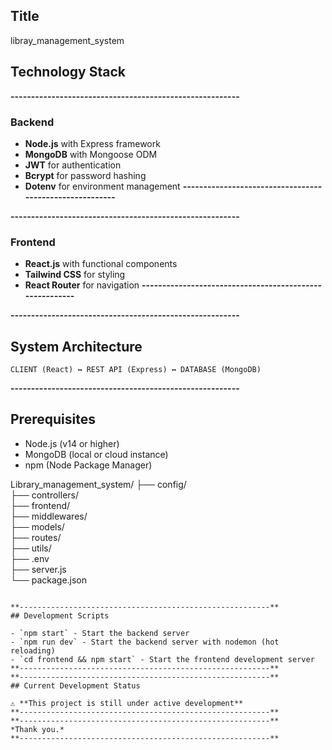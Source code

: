 ## Title
libray_management_system
## Technology Stack

**--------------------------------------------------------** 
### Backend
- **Node.js** with Express framework
- **MongoDB** with Mongoose ODM
- **JWT** for authentication
- **Bcrypt** for password hashing
- **Dotenv** for environment management
**--------------------------------------------------------** 

**--------------------------------------------------------** 
### Frontend
- **React.js** with functional components
- **Tailwind CSS** for styling
- **React Router** for navigation
**--------------------------------------------------------** 

**--------------------------------------------------------** 
## System Architecture

```
CLIENT (React) ↔ REST API (Express) ↔ DATABASE (MongoDB)
```

**--------------------------------------------------------** 
## Prerequisites

- Node.js (v14 or higher)
- MongoDB (local or cloud instance)
- npm (Node Package Manager)

Library_management_system/
├── config/              
├── controllers/        
├── frontend/            
├── middlewares/         
├── models/           
├── routes/          
├── utils/            
├── .env               
├── server.js            
└── package.json      
```

**--------------------------------------------------------** 
## Development Scripts

- `npm start` - Start the backend server
- `npm run dev` - Start the backend server with nodemon (hot reloading)
- `cd frontend && npm start` - Start the frontend development server
**--------------------------------------------------------** 
**--------------------------------------------------------** 
## Current Development Status

⚠️ **This project is still under active development**
**--------------------------------------------------------** 
**--------------------------------------------------------** 
*Thank you.*
**--------------------------------------------------------** 
